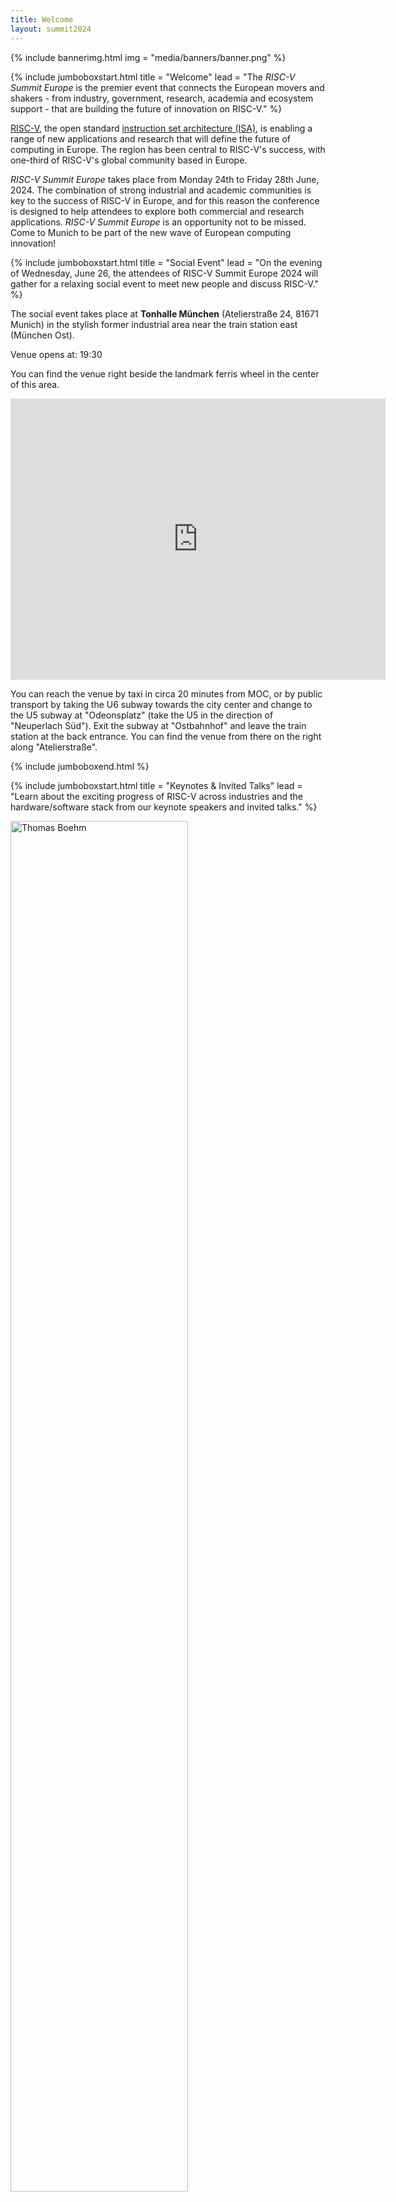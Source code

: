 ```yaml
---
title: Welcome
layout: summit2024
---
```


{% include bannerimg.html
img = "media/banners/banner.png"
%}

{% include jumboboxstart.html
title = "Welcome"
lead = "The *RISC-V Summit Europe* is the premier event that connects the European movers and shakers - from industry,
government, research, academia and ecosystem support - that are building the future of innovation on RISC-V."
%}

[RISC-V](https://riscv.org), the open standard [instruction set architecture
(ISA)](https://en.wikipedia.org/wiki/Instruction_set_architecture), is enabling a range of new applications and research
that will define the future of computing in Europe. The region has been central to RISC-V's success, with one-third of
RISC-V's global community based in Europe.

*RISC-V Summit Europe* takes place from Monday 24th to Friday 28th June, 2024. The combination of strong industrial and
academic communities is key to the success of RISC-V in Europe, and for this reason the conference is designed to help
attendees to explore both commercial and research applications.
*RISC-V Summit Europe* is an opportunity not to be missed. Come to Munich to be part of the new wave of European
computing innovation!

{% include jumboboxstart.html
title = "Social Event"
lead = "On the evening of Wednesday, June 26, the attendees of RISC-V Summit Europe 2024 will gather for a relaxing social event to meet new people and discuss RISC-V."
%}

The social event takes place at **Tonhalle München** (Atelierstraße 24, 81671 Munich) in the stylish former industrial area near the train station east (München Ost).

Venue opens at: 19:30

You can find the venue right beside the landmark ferris wheel in the center of this area.

<iframe src="https://www.google.com/maps/embed?pb=!1m18!1m12!1m3!1d2663.2870009197068!2d11.607072500000001!3d48.123988399999995!2m3!1f0!2f0!3f0!3m2!1i1024!2i768!4f13.1!3m3!1m2!1s0x479ddf8575c878a7%3A0x68eeecac1db3df96!2sTonHalle%20M%C3%BCnchen!5e0!3m2!1sen!2sde!4v1719405513971!5m2!1sen!2sde" width="600" height="450" style="border:0;" allowfullscreen="" loading="lazy" referrerpolicy="no-referrer-when-downgrade"></iframe>

You can reach the venue by taxi in circa 20 minutes from MOC, or by public transport by taking the U6 subway towards the city center and change to the U5 subway at "Odeonsplatz" (take the U5 in the direction of "Neuperlach Süd"). Exit the subway at "Ostbahnhof" and leave the train station at the back entrance. You can find the venue from there on the right along "Atelierstraße".

{% include jumboboxend.html %}

{% include jumboboxstart.html
title = "Keynotes & Invited Talks"
lead = "Learn about the exciting progress of RISC-V across industries and the hardware/software stack from our keynote
speakers and invited talks."
%}

<div class="row mt-5">
  <div class="col-sm-3 col-6 mb-4">
    <div class="row">
      <div class="col-md-12 text-center">
        <img src="media/photos/boehm.jpeg" alt="Thomas Boehm" class="img-fluid rounded-circle" style="width: 75%">
      </div>
    </div>
    <div class="row">
      <div class="col-md-12 text-center">
        <div class="pt-2">
          <h5 class="mt-4 font-weight-medium mb-1"><b>Thomas Böhm</b><br>Infineon Technologies</h5>
          <h6 class="subtitle">Senior Vice President & General Manager Microcontroller Automotive</h6>
        </div>
      </div>
    </div>
  </div>

  <div class="col-sm-3 col-6 mb-4">
    <div class="row">
      <div class="col-md-12 text-center">
        <img src="media/photos/krste.jpeg" alt="Krste Asanović" class="img-fluid rounded-circle" style="width: 75%">
      </div>
    </div>
    <div class="row">
      <div class="col-md-12 text-center">
        <div class="pt-2">
          <h5 class="mt-4 font-weight-medium mb-1"><b>Krste Asanović</b><br>SiFive</h5>
          <h6 class="subtitle">Chief Architect</h6>
        </div>
      </div>
    </div>
  </div>

  <div class="col-sm-3 col-6 mb-4">
    <div class="row">
      <div class="col-md-12 text-center">
        <img src="media/photos/baehr.jpeg" alt="Johanna Baehr" class="img-fluid rounded-circle" style="width: 75%">
      </div>
    </div>
    <div class="row">
      <div class="col-md-12 text-center">
        <div class="pt-2">
          <h5 class="mt-4 font-weight-medium mb-1"><b>Johanna Baehr</b><br>Fraunhofer AISEC</h5>
          <h6 class="subtitle">Research Associate</h6>
        </div>
      </div>
    </div>
  </div>

  <div class="col-sm-3 col-6 mb-4">
    <div class="row">
      <div class="col-md-12 text-center">
        <img src="media/photos/wilford.jpeg" alt="Edward Wilford" class="img-fluid rounded-circle" style="width: 75%">
      </div>
    </div>
    <div class="row">
      <div class="col-md-12 text-center">
        <div class="pt-2">
          <h5 class="mt-4 font-weight-medium mb-1"><b>Edward Wilford</b><br>Omdia</h5>
          <h6 class="subtitle">Senior Principal Analyst</h6>
        </div>
      </div>
    </div>
  </div>

  <div class="col-sm-3 col-6 mb-4">
    <div class="row">
      <div class="col-md-12 text-center">
        <img src="media/photos/wikelius.jpeg" alt="Larry Wikelius" class="img-fluid rounded-circle" style="width: 75%">
      </div>
    </div>
    <div class="row">
      <div class="col-md-12 text-center">
        <div class="pt-2">
          <h5 class="mt-4 font-weight-medium mb-1"><b>Larry Wikelius</b><br>RISE</h5>
          <h6 class="subtitle">Director</h6>
        </div>
      </div>
    </div>
  </div>

  <div class="col-sm-3 col-6 mb-4">
    <div class="row">
      <div class="col-md-12 text-center">
        <img src="media/photos/kocher.jpeg" alt="Alexander Kocher" class="img-fluid rounded-circle" style="width: 75%">
      </div>
    </div>
    <div class="row">
      <div class="col-md-12 text-center">
        <div class="pt-2">
          <h5 class="mt-4 font-weight-medium mb-1"><b>Alexander Kocher</b><br>Quintauris</h5>
          <h6 class="subtitle">CEO</h6>
        </div>
      </div>
    </div>
  </div>

  <div class="col-sm-3 col-6 mb-4">
    <div class="row">
      <div class="col-md-12 text-center">
        <img src="media/photos/Frank.JPG" alt="Frank K. Gurkaynak" class="img-fluid rounded-circle" style="width: 75%">
      </div>
    </div>
    <div class="row">
      <div class="col-md-12 text-center">
        <div class="pt-2">
          <h5 class="mt-4 font-weight-medium mb-1"><b>Frank K. Gurkaynak </b><br>ETHZ</h5>
          <h6 class="subtitle">Senior Scientist</h6>
        </div>
      </div>
    </div>
  </div>

  <div class="col-sm-3 col-6 mb-4">
    <div class="row">
      <div class="col-md-12 text-center">
        <img src="media/photos/Coulon.JPG" alt="Jean Roch Coulon" class="img-fluid rounded-circle" style="width: 75%">
      </div>
    </div>
    <div class="row">
      <div class="col-md-12 text-center">
        <div class="pt-2">
          <h5 class="mt-4 font-weight-medium mb-1"><b>Jean Roch Coulon</b><br>Thales Group</h5>
          <h6 class="subtitle">RISC-V Architect</h6>
        </div>
      </div>
    </div>
  </div>

  <div class="col-sm-3 col-6 mb-4">
    <div class="row">
      <div class="col-md-12 text-center">
        <img src="media/photos/tomsich.jpg" alt="Philipp Tomsich" class="img-fluid rounded-circle" style="width: 75%">
      </div>
    </div>
    <div class="row">
      <div class="col-md-12 text-center">
        <div class="pt-2">
          <h5 class="mt-4 font-weight-medium mb-1"><b>Philipp Tomsich</b><br>VRULL</h5>
          <h6 class="subtitle">Founder & Chief Technologist</h6>
        </div>
      </div>
    </div>
  </div>

  <div class="col-sm-3 col-6 mb-4">
    <div class="row">
      <div class="col-md-12 text-center">
        <img src="media/photos/georgi.jpeg" alt="Georgi Kuzmanov" class="img-fluid rounded-circle" style="width: 75%">
      </div>
    </div>
    <div class="row">
      <div class="col-md-12 text-center">
        <div class="pt-2">
          <h5 class="mt-4 font-weight-medium mb-1"><b>Georgi Kuzmanov</b><br>Programme Officer</h5>
          <h6 class="subtitle">Chips Joint Undertaking</h6>
        </div>
      </div>
    </div>
  </div>

    <div class="col-sm-3 col-6 mb-4">
        <div class="row">
          <div class="col-md-12 text-center">
            <img src="media/photos/teresa.jpeg" alt="Teresa Cervero, Barcelona Supercomputing Center"
              class="img-fluid rounded-circle" style="width: 75%">
          </div>
          <div class="col-md-12 text-center">
            <div class="pt-2">
              <h5 class="mt-4 font-weight-medium mb-1"><b>Teresa Cervero</b><br>Barcelona Supercomputing Center</h5>
              <h6 class="subtitle">Senior Researcher</h6>
            </div>
          </div>
        </div>
      </div>

</div>

{% include jumboboxend.html %}

{% include jumboboxstart.html
title = "Program"
lead = "The exciting program of RISC-V Summit Europe spans an entire week."
%}

<table class="table">
  <tr>
    <td style="width: 25%"><b>Monday, June 24</b></td>
    <td><b><i>Member and Newcomer Day</i></b><br />Tutorials for Newcomers, Hackathon for Students, Technical Workgroup
      Meetings (members only) and Annual General Assembly (members only)<br /><a href="twgs"><b>Learn more</b></a></td>
  </tr>
  <tr>
    <td><b>Tuesday, June 25 to<br /> Thurday, June 27</b></td>
    <td><b><i>Main Conference Program</i></b><br />Keynotes, Plenary Presentations, Panels, Demo Theatre, Expo,
      Posters<br /><a href="conference"><b>Learn more</b></a></td>
  </tr>
  <tr>
    <td><b>Friday, June 28</b></td>
    <td><b><i>Side Events & Workshops</i></b><br />Meetings and Dissemination of Projects<br /><a
        href="sideevents"><b>Learn more</b></a></td>
  </tr>
</table>

{% include jumboboxend.html %}

{% include jumboboxstart.html
title = "Hackathon"
lead = "RISC-V International is excited to join with its members Codasip and Renesas to host an in person hackathon at
RISC-V Summit Europe!"
%}

For details and updates please visit [the Hackathon Event
website](https://community.riscv.org/events/details/risc-v-international-risc-v-in-emea-presents-hackathon-at-risc-v-summit-europe/).

{% include jumboboxend.html %}

{% include jumboboxstart.html
title = "Panels"
lead = "Two exciting panels will bring together experts to discuss the future of computing with RISC-V."
%}

## Accelerating AI Innovation with RISC-V

<div class="row mt-5">
  <div class="col-sm-3 col-6 mb-4">
    <div class="row">
      <div class="col-md-12 text-center">
        <b>Invited Introduction Presentation</b>
      </div>
      <div class="col-md-12 text-center">
        <img src="media/photos/tomsich.jpg" alt="Philipp Tomsich" class="img-fluid rounded-circle" style="width: 50%">
      </div>
    </div>
    <div class="row">
      <div class="col-md-12 text-center">
        <div class="pt-2">
          <h5 class="mt-4 font-weight-medium mb-1"><b>Philipp Tomsich</b><br>VRULL</h5>
          <h6 class="subtitle">Founder & Chief Technologist</h6>
        </div>
      </div>
    </div>
  </div>
  <div class="col-sm-9 col-6">
    <div class="col-md-12">
      <b>RISC-V: Charting the Future of AI/ML with Open Standards and Global Collaboration</b><br>Introduction presentation by <i>Philipp Tomsich, VRULL</i><br/>

      AI is a fast evolving space, and realising its huge potential requires
      levels of compute innovation only possible with RISC-V. This session
      brings prominent members of the RISC-V AI ecosystem together to explore
      how the RISC-V ISA will form the common language for AI innovation, how it
      can deliver the performance and efficiency necessary across applications
      from the edge to the cloud, and the potential of software and hardware
      codesign. The RISC-V ecosystem is already delivering the technologies that
      will underpin the future of AI, come to this session to find out more!
    </div>
    <div class="col-md-12 mt-2">
      <b>Moderated by:</b> Philipp Tomsich, RISC-V International and VRULL
    </div>
      <div class="col-md-12 mt-4 text-center">
      <h4>Panelists</h4><hr>
    </div>
    <div class="row">
      <div class="col-sm-3 col-6 mb-4">
        <div class="row">
          <div class="col-md-12 text-center">
            <img src="media/photos/Gianna.jpg" alt="Gianna Paulin - Computer Architecture Engineer, Axelera AI"
              class="img-fluid rounded-circle" style="width: 50%">
          </div>
          <div class="col-md-12 text-center">
            <div class="pt-2">
              <h5 class="mt-4 font-weight-medium mb-1"><b>Gianna Paulin</b><br>Axelera AI</h5>
              <h6 class="subtitle">Computer Architecture Engineer</h6>
            </div>
          </div>
        </div>
      </div>
      <div class="col-sm-3 col-6 mb-4">
        <div class="row">
          <div class="col-md-12 text-center">
            <img src="media/photos/Roger.png" alt="Roger Espasa -  Founder & CEO, Semidynamics"
              class="img-fluid rounded-circle" style="width: 50%">
          </div>
        </div>
        <div class="row">
          <div class="col-md-12 text-center">
            <div class="pt-2">
              <h5 class="mt-4 font-weight-medium mb-1"><b>Roger Espasa</b><br>Semidynamics</h5>
              <h6 class="subtitle">Founder & CEO</h6>
            </div>
          </div>
        </div>
      </div>
      <div class="col-sm-3 col-6 mb-4">
        <div class="row">
          <div class="col-md-12 text-center">
            <img src="media/photos/Tao.jpg"
              alt="Prof. Xie Tao - Chair Professor, Peking University and Chair of the RISC-V AI/ML SIG "
              class="img-fluid rounded-circle" style="width: 50%">
          </div>
        </div>
        <div class="row">
          <div class="col-md-12 text-center">
            <div class="pt-2">
              <h5 class="mt-4 font-weight-medium mb-1"><b>Xie Tao</b><br>Peking University</h5>
              <h6 class="subtitle">Chair of the RISC-V AI/ML SIG</h6>
            </div>
          </div>
        </div>
      </div>
      <div class="col-sm-3 col-6 mb-4">
        <div class="row">
          <div class="col-md-12 text-center">
            <img src="media/photos/Stamoulis.jpg"
              alt="Dr. Iakovos Stamoulis - Senior Product Development Director & Co-founder, Think Silicon S.A. "
              class="img-fluid rounded-circle" style="width: 50%">
          </div>
        </div>
        <div class="row">
          <div class="col-md-12 text-center">
            <div class="pt-2">
              <h5 class="mt-4 font-weight-medium mb-1"><b>Iakovos Stamoulis</b><br>Think Silicon S.A.</h5>
              <h6 class="subtitle">Senior Product Development Director & Co-founder</h6>
            </div>
          </div>
        </div>
      </div>
    </div>
  </div>
</div>

## How can Europe engage more in RISC-V?

<div class="row mt-5">
  <div class="col-sm-3 col-6 mb-4">
    <div class="row">
      <div class="col-md-12 text-center">
        <b>Invited Introduction Presentation</b>
      </div>
      <div class="col-md-12 text-center">
        <img src="media/photos/georgi.jpeg" alt="Georgi Kuzmanov" class="img-fluid rounded-circle" style="width: 50%">
      </div>
    </div>
    <div class="row">
      <div class="col-md-12 text-center">
        <div class="pt-2">
          <h5 class="mt-4 font-weight-medium mb-1"><b>Georgi Kuzmanov</b><br>Programme Officer</h5>
          <h6 class="subtitle">Chips Joint Undertaking</h6>
        </div>
      </div>
    </div>
  </div>
  <div class="col-sm-9 col-6">
    <div class="col-md-12">
      <b>Chips JU and RISC V - vision, actions, challenges</b><br>Introduction presentation by <i>Georgi Kuzmanov, Chips JU</i>
    </div>
    <div class="col-md-12 mt-2">
      <b>Moderated by:</b> Stefan Wallentowitz, RISC-V International and Hochschule München
    </div>
    <div class="col-md-12">
      <p>RISC-V holds significance for Europe due to its potential to foster
      innovation, enhance technological sovereignty, and stimulate economic
      growth within the region. By embracing RISC-V, European countries can
      reduce their dependency on foreign technologies and proprietary
      architectures, thereby enhancing their autonomy in critical sectors such
      as telecommunications, cybersecurity, and data processing.</p>
      <p>However, to fully realize the benefits of RISC-V, Europe must engage
      more actively in the development and deployment of RISC-V technologies.
      This panel will explore the opportunities and challenges that Europe faces
      in adopting RISC-V, and discuss strategies to promote the widespread
      adoption of RISC-V within the region.</p>
    </div>
      <div class="col-md-12 mt-4 text-center">
      <h4>Panelists</h4><hr>
    </div>
    <div class="row">
      <div class="col-sm-3 col-6 mb-4">
        <div class="row">
          <div class="col-md-12 text-center">
            <img src="media/photos/kourfali.jpeg" alt="Alexandra Kourfali"
              class="img-fluid rounded-circle" style="width: 50%">
          </div>
          <div class="col-md-12 text-center">
            <div class="pt-2">
              <h5 class="mt-4 font-weight-medium mb-1"><b>Alexandra Kourfali</b><br>EuroHPC Joint Undertaking</h5>
              <h6 class="subtitle">Programme Manager Research and Innovation</h6>
            </div>
          </div>
        </div>
      </div>
      <div class="col-sm-3 col-6 mb-4">
        <div class="row">
          <div class="col-md-12 text-center">
            <img src="media/photos/reitberger.jpg" alt="Christian Reitberger"
              class="img-fluid rounded-circle" style="width: 50%">
          </div>
          <div class="col-md-12 text-center">
            <div class="pt-2">
              <h5 class="mt-4 font-weight-medium mb-1"><b>Christian Reitberger</b><br>Matterwave Ventures</h5>
              <h6 class="subtitle">Partner</h6>
            </div>
          </div>
        </div>
      </div>
      <div class="col-sm-3 col-6 mb-4">
        <div class="row">
          <div class="col-md-12 text-center">
            <img src="media/photos/peter.jpeg" alt=""
              class="img-fluid rounded-circle" style="width: 50%">
          </div>
          <div class="col-md-12 text-center">
            <div class="pt-2">
              <h5 class="mt-4 font-weight-medium mb-1"><b>Peter Gielda</b><br>Antmicro</h5>
              <h6 class="subtitle">CEO</h6>
            </div>
          </div>
        </div>
      </div>
      <div class="col-sm-3 col-6 mb-4">
        <div class="row">
          <div class="col-md-12 text-center">
            <img src="media/photos/teresa.jpeg" alt="Teresa Cervero, Barcelona Supercomputing Center"
              class="img-fluid rounded-circle" style="width: 50%">
          </div>
          <div class="col-md-12 text-center">
            <div class="pt-2">
              <h5 class="mt-4 font-weight-medium mb-1"><b>Teresa Cervero</b><br>Barcelona Supercomputing Center</h5>
              <h6 class="subtitle">Senior Researcher</h6>
            </div>
          </div>
        </div>
      </div>

  </div>
</div>


{% include jumboboxend.html %}
